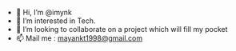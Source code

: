 - 👋 Hi, I’m @imynk
- 👀 I’m interested in Tech.
- 💞️ I’m looking to collaborate on a project which will fill my pocket
- 📫 Mail me : <a href= "mailto: mayankt1998@gmail.com">mayankt1998@gmail.com</a>

<!---
imynk/imynk is a ✨ special ✨ repository because its `README.md` (this file) appears on your GitHub profile.
You can click the Preview link to take a look at your changes.
--->
